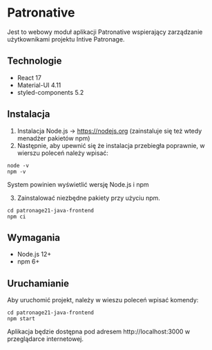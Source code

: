 # Patronative
Jest to webowy moduł aplikacji Patronative wspierający zarządzanie użytkownikami projektu Intive Patronage.

## Technologie
- React 17
- Material-UI 4.11
- styled-components 5.2

## Instalacja
1) Instalacja Node.js -> https://nodejs.org (zainstaluje się też wtedy menadżer pakietów npm) 
2) Następnie, aby upewnić się że instalacja przebiegła poprawnie, w wierszu poleceń należy wpisać:

```
node -v
npm -v
``` 
System powinien wyświetlić wersję Node.js i npm

3) Zainstalować niezbędne pakiety przy użyciu npm.

```
cd patronage21-java-frontend
npm ci
```
## Wymagania
- Node.js 12+
- npm 6+

## Uruchamianie
Aby uruchomić projekt, należy w wieszu poleceń wpisać komendy:

```
cd patronage21-java-frontend
npm start
```

Aplikacja będzie dostępna pod adresem http://localhost:3000 w przeglądarce internetowej.

